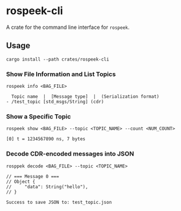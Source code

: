 # rospeek-cli

A crate for the command line interface for `rospeek`.

## Usage

```shell
cargo install --path crates/rospeek-cli
```

### Show File Information and List Topics

```shell
rospeek info <BAG_FILE>
```

```shell
  Topic name  |  [Message type]  |  (Serialization format)
- /test_topic [std_msgs/String] (cdr)
```

### Show a Specific Topic

```shell
rospeek show <BAG_FILE> --topic <TOPIC_NAME> --count <NUM_COUNT>
```

```shell
[0] t = 1234567890 ns, 7 bytes
```

### Decode CDR-encoded messages into JSON

```shell
rosppek decode <BAG_FILE> --topic <TOPIC_NAME>
```

```shell
// === Message 0 ===
// Object {
//     "data": String("hello"),
// }

Success to save JSON to: test_topic.json
```
